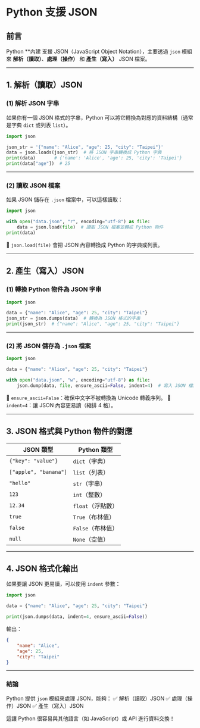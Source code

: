 # Python 支援 JSON

## **前言**

Python **內建 支援 JSON（JavaScript Object Notation），主要透過 `json` 模組來 **解析（讀取）**、**處理（操作）** 和 **產生（寫入）** JSON 檔案。

---

## **1. 解析（讀取）JSON**

### **(1) 解析 JSON 字串**

如果你有一個 JSON 格式的字串，Python 可以將它轉換為對應的資料結構（通常是字典 `dict` 或列表 `list`）。

```python
import json

json_str = '{"name": "Alice", "age": 25, "city": "Taipei"}'
data = json.loads(json_str)  # 將 JSON 字串轉換成 Python 字典
print(data)       # {'name': 'Alice', 'age': 25, 'city': 'Taipei'}
print(data["age"])  # 25
```

---

### **(2) 讀取 JSON 檔案**

如果 JSON 儲存在 `.json` 檔案中，可以這樣讀取：

```python
import json

with open("data.json", "r", encoding="utf-8") as file:
    data = json.load(file)  # 讀取 JSON 檔案並轉成 Python 物件
print(data)
```

🔹 `json.load(file)` 會把 JSON 內容轉換成 Python 的字典或列表。

---

## **2. 產生（寫入）JSON**

### **(1) 轉換 Python 物件為 JSON 字串**

```python
import json

data = {"name": "Alice", "age": 25, "city": "Taipei"}
json_str = json.dumps(data)  # 轉換為 JSON 格式的字串
print(json_str)  # {"name": "Alice", "age": 25, "city": "Taipei"}
```

---

### **(2) 將 JSON 儲存為 `.json` 檔案**

```python
import json

data = {"name": "Alice", "age": 25, "city": "Taipei"}

with open("data.json", "w", encoding="utf-8") as file:
    json.dump(data, file, ensure_ascii=False, indent=4)  # 寫入 JSON 檔案，格式化輸出
```

🔹 `ensure_ascii=False`：確保中文字不被轉換為 Unicode 轉義序列。
🔹 `indent=4`：讓 JSON 內容更易讀（縮排 4 格）。

---

## **3. JSON 格式與 Python 物件的對應**

| **JSON 類型**           | **Python 類型** |
| --------------------- | ------------- |
| `{"key": "value"}`    | `dict`（字典）    |
| `["apple", "banana"]` | `list`（列表）    |
| `"hello"`             | `str`（字串）     |
| `123`                 | `int`（整數）     |
| `12.34`               | `float`（浮點數）  |
| `true`                | `True`（布林值）   |
| `false`               | `False`（布林值）  |
| `null`                | `None`（空值）    |

---

## **4. JSON 格式化輸出**

如果要讓 JSON 更易讀，可以使用 `indent` 參數：

```python
import json

data = {"name": "Alice", "age": 25, "city": "Taipei"}

print(json.dumps(data, indent=4, ensure_ascii=False))
```

輸出：

```json
{
    "name": "Alice",
    "age": 25,
    "city": "Taipei"
}
```

---

### **結論**

Python 提供 `json` 模組來處理 JSON，能夠：
✅ 解析（讀取）JSON
✅ 處理（操作）JSON
✅ 產生（寫入）JSON

這讓 Python 很容易與其他語言（如 JavaScript）或 API 進行資料交換！
